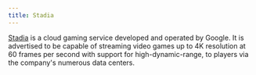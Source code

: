 ```yaml
---
title: Stadia
---
```


[Stadia](https://stadia.google.com/) is a cloud gaming service developed and operated by Google. It is advertised to be capable of streaming video games up to 4K resolution at 60 frames per second with support for high-dynamic-range, to players via the company's numerous data centers.
